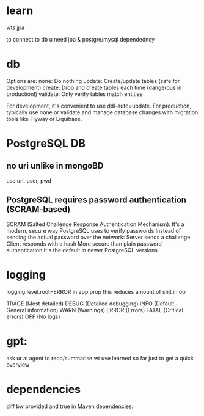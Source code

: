 

# learn
wts jpa

to connect to db u need jpa & postgre/mysql dependedncy

# db
Options are:
none: Do nothing
update: Create/update tables (safe for development)
create: Drop and create tables each time (dangerous in production!)
validate: Only verify tables match entities

For development, it's convenient to use ddl-auto=update. For production, typically use none or validate and manage database changes with migration tools like Flyway or Liquibase.

# PostgreSQL DB
## no uri unlike in mongoBD
use url, user, pwd


## PostgreSQL requires password authentication (SCRAM-based)

SCRAM (Salted Challenge Response Authentication Mechanism):
It's a modern, secure way PostgreSQL uses to verify passwords
Instead of sending the actual password over the network:
Server sends a challenge
Client responds with a hash
More secure than plain password authentication
It's the default in newer PostgreSQL versions


# logging
logging.level.root=ERROR 
    in app.prop
        this reduces amount of shit in op

TRACE  (Most detailed)
DEBUG  (Detailed debugging)
INFO   (Default - General information)
WARN   (Warnings)
ERROR  (Errors)
FATAL  (Critical errors)
OFF    (No logs)


# gpt:
ask ur ai agent to recp/summarise wt uve learned so far just to get a quick overview


# dependencies
diff bw <scope>provided</scope> and <optional>true</optional> in Maven dependencies: